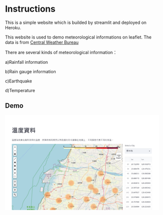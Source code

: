 # Instructions

This is a simple website which is builded by streamlit and deployed on Heroku.

This website is used to demo meteorological informations on leaflet. The data is from [Central Weather Bureau](https://opendata.cwb.gov.tw/dataset/observation/O-A0001-001)

There are several kinds of meteorological information：

a)Rainfall information

b)Rain gauge information

c)Earthquake

d)Temperature

## Demo

![](demo.png)
